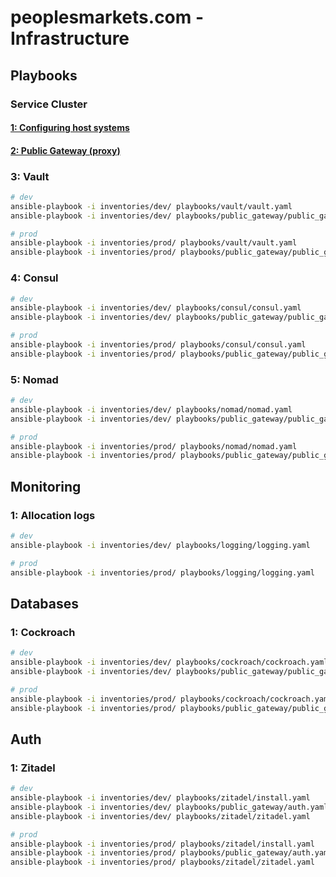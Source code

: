 # peoplesmarkets.com - Infrastructure

## Playbooks

### Service Cluster

#### [1: Configuring host systems](playbooks/host/)

#### [2: Public Gateway (proxy)](playbooks/public_gateway/)

### 3: Vault

```sh
# dev
ansible-playbook -i inventories/dev/ playbooks/vault/vault.yaml
ansible-playbook -i inventories/dev/ playbooks/public_gateway/public_gateway.yaml --tags configure
```

```sh
# prod
ansible-playbook -i inventories/prod/ playbooks/vault/vault.yaml
ansible-playbook -i inventories/prod/ playbooks/public_gateway/public_gateway.yaml --tags configure
```

### 4: Consul

```sh
# dev
ansible-playbook -i inventories/dev/ playbooks/consul/consul.yaml
ansible-playbook -i inventories/dev/ playbooks/public_gateway/public_gateway.yaml --tags configure
```

```sh
# prod
ansible-playbook -i inventories/prod/ playbooks/consul/consul.yaml
ansible-playbook -i inventories/prod/ playbooks/public_gateway/public_gateway.yaml --tags configure
```

### 5: Nomad

```sh
# dev
ansible-playbook -i inventories/dev/ playbooks/nomad/nomad.yaml
ansible-playbook -i inventories/dev/ playbooks/public_gateway/public_gateway.yaml --tags configure
```

```sh
# prod
ansible-playbook -i inventories/prod/ playbooks/nomad/nomad.yaml
ansible-playbook -i inventories/prod/ playbooks/public_gateway/public_gateway.yaml --tags configure
```

## Monitoring

### 1: Allocation logs

```sh
# dev
ansible-playbook -i inventories/dev/ playbooks/logging/logging.yaml
```

```sh
# prod
ansible-playbook -i inventories/prod/ playbooks/logging/logging.yaml
```

## Databases

### 1: Cockroach

```sh
# dev
ansible-playbook -i inventories/dev/ playbooks/cockroach/cockroach.yaml
ansible-playbook -i inventories/dev/ playbooks/public_gateway/public_gateway.yaml --tags configure
```

```sh
# prod
ansible-playbook -i inventories/prod/ playbooks/cockroach/cockroach.yaml
ansible-playbook -i inventories/prod/ playbooks/public_gateway/public_gateway.yaml --tags configure
```

## Auth

### 1: Zitadel

```sh
# dev
ansible-playbook -i inventories/dev/ playbooks/zitadel/install.yaml
ansible-playbook -i inventories/dev/ playbooks/public_gateway/auth.yaml
ansible-playbook -i inventories/dev/ playbooks/zitadel/zitadel.yaml
```

```sh
# prod
ansible-playbook -i inventories/prod/ playbooks/zitadel/install.yaml
ansible-playbook -i inventories/prod/ playbooks/public_gateway/auth.yaml
ansible-playbook -i inventories/prod/ playbooks/zitadel/zitadel.yaml
```
